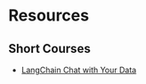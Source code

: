 # Resources

## Short Courses

- [LangChain Chat with Your Data](https://learn.deeplearning.ai/courses/langchain-chat-with-your-data/)
